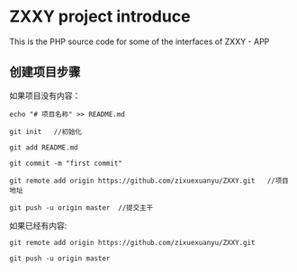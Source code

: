# ZXXY project introduce
This is the PHP source code for some of the interfaces of ZXXY - APP


## 创建项目步骤
如果项目没有内容：


    echo "# 项目名称" >> README.md

    git init   //初始化

    git add README.md

    git commit -m "first commit"

    git remote add origin https://github.com/zixuexuanyu/ZXXY.git   //项目地址

    git push -u origin master  //提交主干

    

如果已经有内容:


    git remote add origin https://github.com/zixuexuanyu/ZXXY.git

    git push -u origin master
